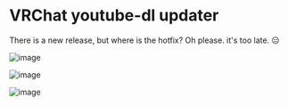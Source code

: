 # VRChat youtube-dl updater

There is a new release, but where is the hotfix? Oh please. it's too late. 😑

![image](https://user-images.githubusercontent.com/25771678/73131726-ab61d480-4053-11ea-919a-e523bda032a7.png)

![image](https://user-images.githubusercontent.com/25771678/73131727-ae5cc500-4053-11ea-9c1b-c2633d42b68f.png)

![image](https://user-images.githubusercontent.com/25771678/73131728-af8df200-4053-11ea-84c4-dabf0b181c82.png)
